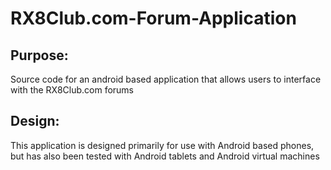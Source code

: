 RX8Club.com-Forum-Application
=============================

Purpose:
-------------------------
Source code for an android based application that allows users to 
interface with the RX8Club.com forums

Design:
-------------------------
This application is designed primarily for use with Android based
phones, but has also been tested with Android tablets and Android
virtual machines